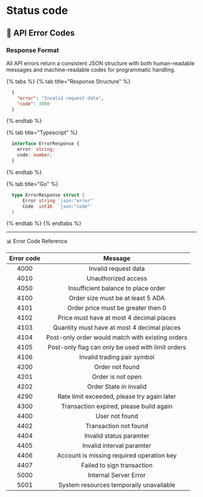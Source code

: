 # Status code

## 🚨 API Error Codes

### Response Format

All API errors return a consistent JSON structure with both human-readable messages and machine-readable codes for programmatic handling.

{% tabs %}
{% tab title="Response Structure" %}
```json
  {
    "error": "Invalid request data",
    "code": 4000
  }
```
{% endtab %}

{% tab title="Typescript" %}
```typescript
  interface ErrorResponse {
    error: string;
    code: number;
  }
```
{% endtab %}

{% tab title="Go" %}
```go
  type ErrorResponse struct {
      Error string `json:"error"`
      Code  int16  `json:"code"`
  }
```
{% endtab %}
{% endtabs %}

***

📊 Error Code Reference

| Error code |                      Message                      |
| :--------: | :-----------------------------------------------: |
|    4000    |                Invalid request data               |
|    4010    |                Unauthorized access                |
|    4050    |        Insufficient balance to place order        |
|    4100    |         Order size must be at least 5 ADA         |
|    4101    |         Order price must be greater then 0        |
|    4102    |      Price must have at most 4 decimal places     |
|    4103    |    Quantity must have at most 4 decimal places    |
|    4104    |  Post-only order would match with existing orders |
|    4105    | Post-only flag can only be used with limit orders |
|    4106    |            Invalid trading pair symbol            |
|    4200    |                  Order not found                  |
|    4201    |                 Order is not open                 |
|    4202    |               Order State in invalid              |
|    4290    |    Rate limit exceeded, please try again later    |
|    4300    |      Transaction expired, please build again      |
|    4400    |                   User not found                  |
|    4402    |               Transaction not found               |
|    4404    |              Invalid status paramter              |
|    4405    |             Invalid interval paramter             |
|    4406    |     Account is missing required operation key     |
|    4407    |             Failed to sign transaction            |
|    5000    |               Internal Server Error               |
|    5001    |      System resources temporaily unavailable      |
